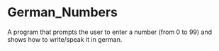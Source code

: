 # German_Numbers
 A program that prompts the user to enter a number (from 0 to 99) and shows how to write/speak it in german.
